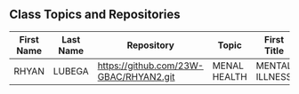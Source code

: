## Class Topics and Repositories


| First Name | Last Name | Repository | Topic | First Title | Target Group |
|---|---|---|---|---|---|
|RHYAN|LUBEGA|https://github.com/23W-GBAC/RHYAN2.git|MENAL HEALTH|MENTAL ILLNESS|YOUTH
